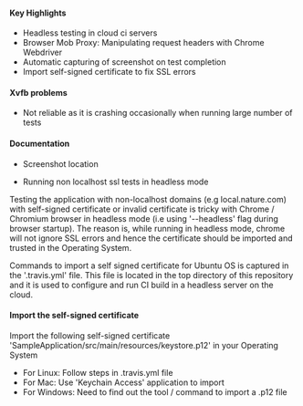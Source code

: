 #### Key Highlights

* Headless testing in cloud ci servers
* Browser Mob Proxy: Manipulating request headers with Chrome Webdriver
* Automatic capturing of screenshot on test completion
* Import self-signed certificate to fix SSL errors

#### Xvfb problems

* Not reliable as it is crashing occasionally when running large number of tests

#### Documentation

* Screenshot location

* Running non localhost ssl tests in headless mode

Testing the application with non-localhost domains (e.g local.nature.com) with self-signed certificate or invalid certificate is tricky with Chrome / Chromium browser in headless mode (i.e using '--headless' flag during browser startup).  The reason is, while running in headless mode, chrome will not ignore SSL errors and hence the certificate should be imported and trusted in the Operating System.

Commands to import a self signed certificate for Ubuntu OS is captured in the '.travis.yml' file. This file is located in the top directory of this repository and it is used to configure and run CI build in a headless server on the cloud.

#### Import the self-signed certificate

Import the following self-signed certificate 'SampleApplication/src/main/resources/keystore.p12' in your Operating System

* For Linux: Follow steps in .travis.yml file
* For Mac: Use 'Keychain Access' application to import
* For Windows: Need to find out the tool / command to import a .p12 file
    


